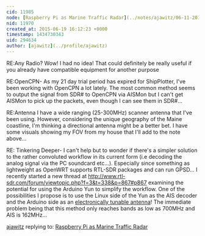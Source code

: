 ```yaml
---
cid: 11985
node: [Raspberry Pi as Marine Traffic Radar](../notes/ajawitz/06-11-2015/raspberry-pi-as-marine-traffic-radar)
nid: 11970
created_at: 2015-06-19 16:12:23 +0000
timestamp: 1434730343
uid: 294634
author: [ajawitz](../profile/ajawitz)
---
```


RE:Any Radio?
 Wow! I had no idea!  That could definitely be really useful if you already have compatible equipment for another purpose

RE:OpenCPN-
  As my 21 day trial period has expired for ShipPlotter, I've been working with OpenCPN a lot lately.  The most common method seems to output the signal from SDR# to OpenCPN via AISMon but I can't get AISMon to pick up the packets, even though I can see them in SDR#...

 RE:Antenna
   I have a wide ranging (25-300MHz) scanner antenna that I've been using.  However, considering the unique geography of the Maine coastline, I'm thinking a directional antenna might be a better bet.  I have some visuals showing my FOV from my house that I'll add to the note above...

  RE: Tinkering Deeper-
   I can't help but to wonder if there's a simpler solution to the rather convoluted workflow in its current form (i.e decoding the analog signal via the PC soundcard etc...).  Especially since something as lightweight as OpenWRT supports RTL-SDR packages and can run GPSD...  I recently started a new thread at http://www.rtl-sdr.com/forum/viewtopic.php?f=3&t=338&p=867#p867 examining the potential for using the Arduino Yun to simplify the workflow.  One of the possibilities I propose is to use the Linux side of the Yun as the AIS decoder and the Arduino side as an [electronically tunable antenna](http://forum.arduino.cc/index.php?topic=240131.0)!  The immediate problem being that this method only reaches bands as low as 700MHz and AIS is 162MHz...

[ajawitz](../profile/ajawitz) replying to: [Raspberry Pi as Marine Traffic Radar](../notes/ajawitz/06-11-2015/raspberry-pi-as-marine-traffic-radar)

